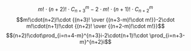 $$m!\cdot(n+2)!\cdot C_{n+3}^m-2\cdot m!\cdot(n+1)!\cdot C_{n+2}^m$$
$$m!\cdot(n+2)!\cdot {(n+3)! \over {(n+3-m)!\cdot m!}}-2\cdot m!\cdot(n+1)!\cdot {(n+2)! \over {(n+2-m)!\cdot m!}}$$
$$(n+2)!\cdot\prod_{i=n+4-m}^{n+3}i-2\cdot(n+1)!\cdot \prod_{i=n+3-m}^{n+2}i$$